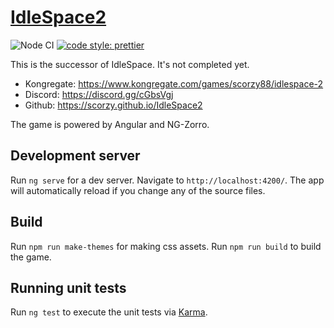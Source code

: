 # [IdleSpace2](https://scorzy.github.io/IdleSpace2)
![Node CI](https://github.com/scorzy/IdleSpace2/workflows/Node%20CI/badge.svg?branch=master)
[![code style: prettier](https://img.shields.io/badge/code_style-prettier-ff69b4.svg?style=flat-square)](https://github.com/prettier/prettier)

This is the successor of IdleSpace. It's not completed yet.

- Kongregate: https://www.kongregate.com/games/scorzy88/idlespace-2
- Discord: https://discord.gg/cGbsVgj
- Github: https://scorzy.github.io/IdleSpace2

The game is powered by Angular and NG-Zorro.

## Development server

Run `ng serve` for a dev server. Navigate to `http://localhost:4200/`. The app will automatically reload if you change any of the source files.

## Build
Run `npm run make-themes` for making css assets. Run `npm run build` to build the game.

## Running unit tests

Run `ng test` to execute the unit tests via [Karma](https://karma-runner.github.io).
